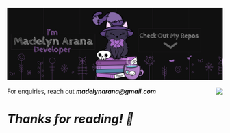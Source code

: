 ![image](assets/madelynarana2.svg)
<p align='right'>
<a href="https://github.com/madelynarana">
  <img align="right" src="https://github-readme-stats.vercel.app/api/top-langs/?username=madelynarana&count_private=true&layout=compact" />
</a>
</p>

<p align='left'>For enquiries, reach out <i><b>madelynarana@gmail.com</b></i></p>

<p align='center' width='100%'><h1><i>Thanks for reading! 💜
</i></h1></p> 
